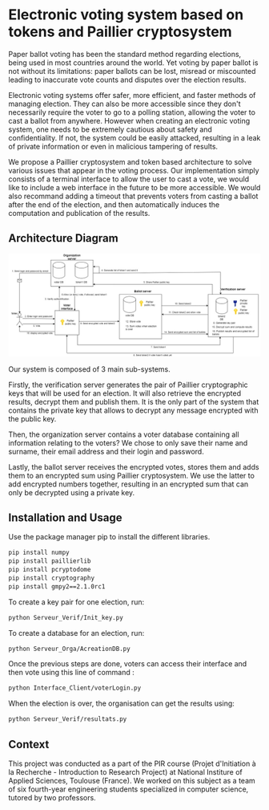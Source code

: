 # Electronic voting system based on tokens and Paillier cryptosystem

Paper ballot voting has been the standard method regarding elections, being used in most countries around the world. Yet voting by paper ballot is not without its limitations: paper ballots can be lost, misread or miscounted leading to inaccurate vote counts and disputes over the election results. 

Electronic voting systems offer safer, more efficient, and faster methods of managing election. They can also be more accessible since they don't necessarily require the voter to go to  a polling station, allowing the voter to cast a ballot from anywhere. However when creating an electronic voting system, one needs to be extremely cautious about safety and confidentiality. If not, the system could be easily attacked, resulting in a leak of private information or even in malicious tampering of results.

We propose a Paillier cryptosystem and token based architecture to solve various issues that appear in the voting process.
Our implementation simply consists of a terminal interface to allow the user to cast a vote, we would like to include a web interface in the future to be more accessible. We would also recommand adding a timeout that prevents voters from casting a ballot after the end of the election, and then automatically induces the computation and publication of the results.

## Architecture Diagram
![Graph representing the architecture of our system, it is described below](diagramme_fonctionnement-last.jpg)

Our system is composed of 3 main sub-systems. 

Firstly, the verification server generates the pair of Paillier cryptographic keys that will be used for an election. It will also retrieve the encrypted results, decrypt them and publish them. It is the only part of the system that contains the private key that allows to decrypt any message encrypted with the public key.

Then, the organization server contains a voter database containing all information relating to the voters? We chose to only save their name and surname, their email address and their login and password.

Lastly, the ballot server receives the encrypted votes, stores them and adds them to an encrypted sum using Paillier cryptosystem. We use the latter to add encrypted numbers together, resulting in an encrypted sum that can only be decrypted using a private key.

## Installation and Usage

Use the package manager pip to install the different libraries.
```bash
pip install numpy
pip install paillierlib
pip install pcryptodome
pip install cryptography
pip install gmpy2==2.1.0rc1
```
To create a key pair for one election, run: 
```bash
python Serveur_Verif/Init_key.py
```

To create a database for an election, run:
```bash
python Serveur_Orga/AcreationDB.py
```
Once the previous steps are done, voters can access their interface and then vote using this line of command : 
```bash
python Interface_Client/voterLogin.py
```
When the election is over, the organisation can get the results using:
```bash
python Serveur_Verif/resultats.py
```

## Context

This project was conducted as a part of the PIR course (Projet d'Initiation à la Recherche - Introduction to Research Project) at National Institure of Applied Sciences, Toulouse (France). We worked on this subject as a team of six fourth-year engineering students specialized in computer science, tutored by two professors.


